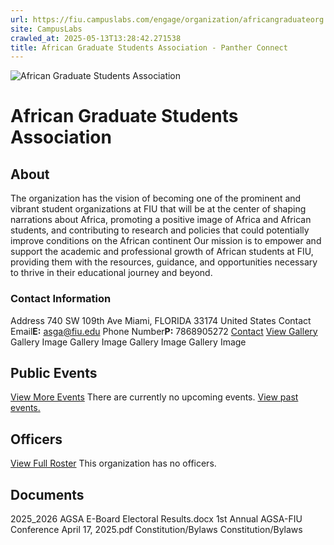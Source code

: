 ```yaml
---
url: https://fiu.campuslabs.com/engage/organization/africangraduateorg
site: CampusLabs
crawled_at: 2025-05-13T13:28:42.271538
title: African Graduate Students Association - Panther Connect
---
```


![African Graduate Students Association](https://se-images.campuslabs.com/clink/images/4f1c34f5-4222-4839-9b7b-8dec293b3fc328e0e944-6edd-48c3-b7c8-70c099a70ca1.png?preset=med-sq)
# African Graduate Students Association
## About
The organization has the vision of becoming one of the prominent and vibrant student organizations at FIU that will be at the center of shaping narrations about Africa, promoting a positive image of Africa and African students, and contributing to research and policies that could potentially improve conditions on the African continent
Our mission is to empower and support the academic and professional growth of African students at FIU, providing them with the resources, guidance, and opportunities necessary to thrive in their educational journey and beyond.
###  Contact Information 
Address
740 SW 109th Ave 
Miami,  FLORIDA 33174 
United States 
Contact Email**E:** asga@fiu.edu 
Phone Number**P:** 7868905272 
[](https://www.instagram.com/agsa_fiu/)[](http://www.linkedin.com/in/african-graduate-students-association-8679a9327)
[Contact](https://fiu.campuslabs.com/engage/organization/africangraduateorg/contact)
[View Gallery](https://fiu.campuslabs.com/engage/organization/africangraduateorg/gallery)
Gallery Image
Gallery Image
Gallery Image
Gallery Image
## Public Events
[View More Events](https://fiu.campuslabs.com/engage/organization/africangraduateorg/events)
There are currently no upcoming events. [View past events.](https://fiu.campuslabs.com/engage/organization/africangraduateorg/events?showpastevents=true)
## Officers
[View Full Roster](https://fiu.campuslabs.com/engage/organization/africangraduateorg/roster)
This organization has no officers.
## Documents
[](https://fiu.campuslabs.com/engage/organization/africangraduateorg/documents/view/2449683)
2025_2026 AGSA E-Board Electoral Results.docx
[](https://fiu.campuslabs.com/engage/organization/africangraduateorg/documents/view/2438849)
1st Annual AGSA-FIU Conference April 17, 2025.pdf
[](https://fiu.campuslabs.com/engage/organization/africangraduateorg/documents/view/2365398)
Constitution/Bylaws
[](https://fiu.campuslabs.com/engage/organization/africangraduateorg/documents/view/2239183)
Constitution/Bylaws
